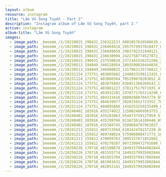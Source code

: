 ```yaml
---
layout: album
resource: instagram
title: "Lâm Vũ Song Tuyến - Part 2"
description: "Instagram album of Lâm Vũ Song Tuyến, part 2."
active: instagram
album-title: "Lâm Vũ Song Tuyến"
images:
  - image_path: _beeemm_/2/20210815_190431_236322533_6601057626586639_4537582751032955492_n.jpg
  - image_path: _beeemm_/2/20210815_190431_236469418_2957579937818477_8730810621286953464_n.jpg
  - image_path: _beeemm_/2/20210815_190431_236609058_2983792331940121_1041653144257264723_n.jpg
  - image_path: _beeemm_/2/20210815_190431_236630994_2422758774527872_1466470133452713091_n.jpg
  - image_path: _beeemm_/2/20210815_190431_237550028_2372161526252204_2375794261195500161_n.jpg
  - image_path: _beeemm_/2/20230513_194049_346528954_2803590826444034_7191864480910517453_n.jpg
  - image_path: _beeemm_/2/20230513_194049_346900025_1317962135736822_942992239647737078_n.jpg
  - image_path: _beeemm_/2/20231124_173751_403805682_1348833199112431_8593621213905350936_n.jpg
  - image_path: _beeemm_/2/20231124_173751_403866564_705299678203652_4246730271279997938_n.jpg
  - image_path: _beeemm_/2/20231124_173751_403876892_836051368260542_1134012732643269813_n.jpg
  - image_path: _beeemm_/2/20231124_173751_403881227_378117517971935_4702349503691556054_n.jpg
  - image_path: _beeemm_/2/20231124_173751_403932281_2470771703114290_6958176867003695195_n.jpg
  - image_path: _beeemm_/2/20231124_173751_404333416_880020807043774_8504733778871013867_n.jpg
  - image_path: _beeemm_/2/20231124_173751_404639977_302815652723552_7611051108218442086_n.jpg
  - image_path: _beeemm_/2/20231124_173751_404895866_1416353259235499_6737584116265546845_n.jpg
  - image_path: _beeemm_/2/20240402_183916_435274922_1150824869563753_3686105726321237518_n.jpg
  - image_path: _beeemm_/2/20240402_183916_435282063_954473759127059_4152419202616530676_n.jpg
  - image_path: _beeemm_/2/20240402_183916_435299766_811673614108446_8922547102030143058_n.jpg
  - image_path: _beeemm_/2/20240402_183916_435304745_3589684787961037_1945337362330043824_n.jpg
  - image_path: _beeemm_/2/20241213_155812_469723564_610342478237220_4681750456482300527_n.jpg
  - image_path: _beeemm_/2/20241213_155812_469748024_575986088471773_1842662015604926414_n.jpg
  - image_path: _beeemm_/2/20241213_155812_470099763_1095157671852881_796473561779532675_n.jpg
  - image_path: _beeemm_/2/20241213_155812_470270107_9072309472791608_9220372008242377122_n.jpg
  - image_path: _beeemm_/2/20250226_170718_481508878_18491579944002844_5444309167929541368_n.jpg
  - image_path: _beeemm_/2/20250226_170718_481555774_18491579935002844_563286675077076966_n.jpg
  - image_path: _beeemm_/2/20250226_170718_481855704_18491579917002844_4359470948340274625_n.jpg
  - image_path: _beeemm_/2/20250226_170718_481901631_18491579953002844_7025523311753120829_n.jpg
  - image_path: _beeemm_/2/20250226_170718_482052141_18491579926002844_6666494231860078413_n.jpg
---
```


